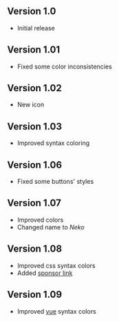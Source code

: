 ## Version 1.0

- Initial release

## Version 1.01

- Fixed some color inconsistencies

## Version 1.02

- New icon

## Version 1.03

- Improved syntax coloring

## Version 1.06

- Fixed some buttons' styles

## Version 1.07

- Improved colors
- Changed name to _Neko_

## Version 1.08

- Improved css syntax colors
- Added [sponsor link](https://paypal.me/artmartinizq)

## Version 1.09

- Improved [vue](https://github.com/tommasongr/nova-vue) syntax colors
